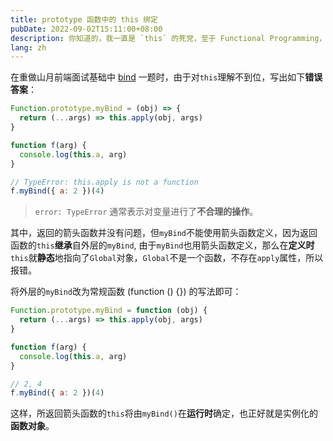 ```yaml
---
title: prototype 函数中的 this 绑定
pubDate: 2022-09-02T15:11:00+08:00
description: 你知道的，我一直是 `this` 的死党，至于 Functional Programming，我祝他成功
lang: zh
---
```


在重做山月前端面试基础中 [bind](https://q.shanyue.tech/fe/js/32.html) 一题时，由于对`this`理解不到位，写出如下**错误答案**：

```js
Function.prototype.myBind = (obj) => {
  return (...args) => this.apply(obj, args)
}

function f(arg) {
  console.log(this.a, arg)
}

// TypeError: this.apply is not a function
f.myBind({ a: 2 })(4)
```

> `error: TypeError` 通常表示对变量进行了**不合理的操作**。

其中，返回的箭头函数并没有问题，但`myBind`不能使用箭头函数定义，因为返回函数的`this`**继承**自外层的`myBind`,
由于`myBind`也用箭头函数定义，那么在**定义时**`this`就**静态**地指向了`Global`对象，`Global`不是一个函数，不存在`apply`属性，所以报错。

将外层的`myBind`改为常规函数 (function () \{\}) 的写法即可：

```js
Function.prototype.myBind = function (obj) {
  return (...args) => this.apply(obj, args)
}

function f(arg) {
  console.log(this.a, arg)
}

// 2, 4
f.myBind({ a: 2 })(4)
```

这样，所返回箭头函数的`this`将由`myBind()`在**运行时**确定，也正好就是实例化的**函数对象**。
